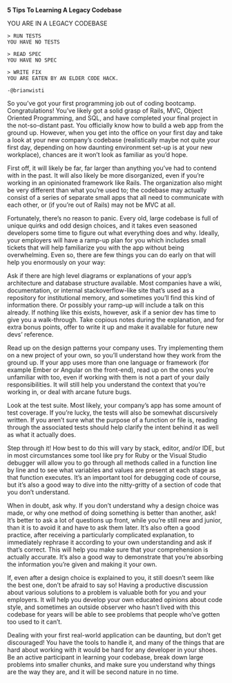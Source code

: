 **5 Tips To Learning A Legacy Codebase**

YOU ARE IN A LEGACY CODEBASE

```
> RUN TESTS
YOU HAVE NO TESTS

> READ SPEC
YOU HAVE NO SPEC

> WRITE FIX
YOU ARE EATEN BY AN ELDER CODE HACK.

-@brianwisti
```

So you’ve got your first programming job out of coding bootcamp. Congratulations! You’ve likely got a solid grasp of Rails, MVC, Object Oriented Programming, and SQL, and have completed your final project in the not-so-distant past. You officially know how to build a web app from the ground up. However, when you get into the office on your first day and take a look at your new company’s codebase (realistically maybe not quite your first day, depending on how daunting environment set-up is at your new workplace), chances are it won’t look as familiar as you’d hope. 

First off, it will likely be far, far larger than anything you’ve had to contend with in the past. It will also likely be more disorganized, even if you’re working in an opinionated framework like Rails. The organization also might be very different than what you’re used to; the codebase may actually consist of a series of separate small apps that all need to communicate with each other, or (if you’re out of Rails) may not be MVC at all.

Fortunately, there’s no reason to panic. Every old, large codebase is full of unique quirks and odd design choices, and it takes even seasoned developers some time to figure out what everything does and why. Ideally, your employers will have a ramp-up plan for you which includes small tickets that will help familiarize you with the app without being overwhelming. Even so, there are few things you can do early on that will help you enormously on your way:

Ask if there are high level diagrams or explanations of your app’s architecture and database structure available. Most companies have a wiki, documentation, or internal stackoverflow-like site that’s used as a repository for institutional memory, and sometimes you’ll find this kind of information there. Or possibly your ramp-up will include a talk on this already. If nothing like this exists, however, ask if a senior dev has time to give you a walk-through. Take copious notes during the explanation, and for extra bonus points, offer to write it up and make it available for future new devs’ reference. 

Read up on the design patterns your company uses. Try implementing them on a new project of your own, so you’ll understand how they work from the ground up. If your app uses more than one language or framework (for example Ember or Angular on the front-end), read up on the ones you’re unfamiliar with too, even if working with them is not a part of your daily responsibilities. It will still help you understand the context that you’re working in, or deal with arcane future bugs.

Look at the test suite. Most likely, your company’s app has some amount of test coverage. If you’re lucky, the tests will also be somewhat discursively written. If you aren’t sure what the purpose of a function or file is, reading through the associated tests should help clarify the intent behind it as well as what it actually does. 

Step through it! How best to do this will vary by stack, editor, and/or IDE, but in most circumstances some tool like pry for Ruby or the Visual Studio debugger will allow you to go through all methods called in a function line by line and to see what variables and values are present at each stage as that function executes. It’s an important tool for debugging code of course, but it’s also a good way to dive into the nitty-gritty of a section of code that you don’t understand.

When in doubt, ask why. If you don’t understand why a design choice was made, or why one method of doing something is better than another, ask! It’s better to ask a lot of questions up front, while you’re still new and junior, than it is to avoid it and have to ask them later. It’s also often a good practice, after receiving a particularly complicated explanation, to immediately rephrase it according to your own understanding and ask if that’s correct. This will help you make sure that your comprehension is actually accurate. It’s also a good way to demonstrate that you’re absorbing the information you’re given and making it your own.
    
If, even after a design choice is explained to you, it still doesn’t seem like the best one, don’t be afraid to say so! Having a productive discussion about various solutions to a problem is valuable both for you and your employers. It will help you develop your own educated opinions about code style, and sometimes an outside observer who hasn’t lived with this codebase for years will be able to see problems that people who’ve gotten too used to it can’t.

Dealing with your first real-world application can be daunting, but don’t get discouraged! You have the tools to handle it, and many of the things that are hard about working with it would be hard for any developer in your shoes. Be an active participant in learning your codebase, break down large problems into smaller chunks, and make sure you understand why things are the way they are, and it will be second nature in no time.
